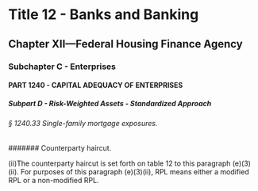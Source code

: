 
# Title 12 - Banks and Banking
## Chapter XII—Federal Housing Finance Agency
### Subchapter C - Enterprises
#### PART 1240 - CAPITAL ADEQUACY OF ENTERPRISES
##### Subpart D - Risk-Weighted Assets - Standardized Approach
###### § 1240.33 Single-family mortgage exposures.
####### Counterparty haircut.

(ii)The counterparty haircut is set forth on table 12 to this paragraph (e)(3)(ii). For purposes of this paragraph (e)(3)(ii), RPL means either a modified RPL or a non-modified RPL.
